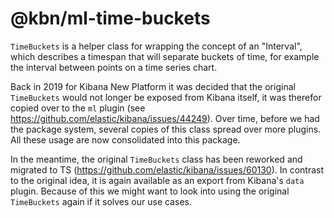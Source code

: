 # @kbn/ml-time-buckets

`TimeBuckets` is a helper class for wrapping the concept of an "Interval", which describes a timespan that will separate buckets of time, for example the interval between points on a time series chart.

Back in 2019 for Kibana New Platform it was decided that the original `TimeBuckets` would not longer be exposed from Kibana itself, it was therefor copied over to the `ml` plugin (see https://github.com/elastic/kibana/issues/44249). Over time, before we had the package system, several copies of this class spread over more plugins. All these usage are now consolidated into this package.

In the meantime, the original `TimeBuckets` class has been reworked and migrated to TS (https://github.com/elastic/kibana/issues/60130). In contrast to the original idea, it is again available as an export from Kibana's `data` plugin. Because of this we might want to look into using the original `TimeBuckets` again if it solves our use cases.
